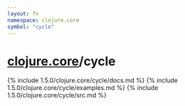 ```yaml
---
layout: fn
namespace: clojure.core
symbol: "cycle"
---
```


# [clojure.core](../)/cycle

{% include 1.5.0/clojure.core/cycle/docs.md %}
{% include 1.5.0/clojure.core/cycle/examples.md %}
{% include 1.5.0/clojure.core/cycle/src.md %}

